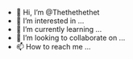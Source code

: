 - 👋 Hi, I’m @Thethethethet
- 👀 I’m interested in ...
- 🌱 I’m currently learning ...
- 💞️ I’m looking to collaborate on ...
- 📫 How to reach me ...

<!---
Thethethethet/Thethethethet is a ✨ special ✨ repository because its `README.md` (this file) appears on your GitHub profile.
You can click the Preview link to take a look at your changes.
--->
